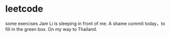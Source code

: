 # leetcode
some exercises
Jam Li is sleeping in front of me.
A shame commit today，to fill in the green box.
On my way to Thailand.
